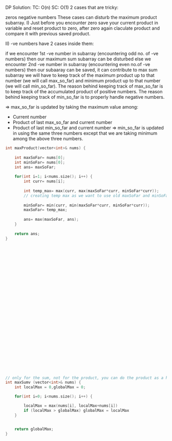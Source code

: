DP Solution: TC: O(n) SC: O(1)
2 cases that are tricky:

zeros
negative numbers
These cases can disturb the maximum product subarray.
I) Just before you encounter zero save your current product in variable and reset product to zero, after zero again claculate product and compare it with previous saved product.

II) -ve numbers have 2 cases inside them:

if we encounter 1st -ve number in subarray (encountering odd no. of -ve numbers)
then our maximum sum subarray can be disturbed
else we encounter 2nd -ve number in subarray (encountering even no.of -ve numbers)
then our subaaray can be saved, it can contribute to max sum subarray
we will have to keep track of the maximum product up to that number (we will call max_so_far) and minimum product up to that number (we will call min_so_far). The reason behind keeping track of max_so_far is to keep track of the accumulated product of positive numbers. The reason behind keeping track of min_so_far is to properly handle negative numbers.

=> max_so_far is updated by taking the maximum value among:
- Current number
- Product of last max_so_far and current number
- Product of last min_so_far and current number
=> min_so_far is updated in using the same three numbers except that we are taking minimum among the above three numbers.

```cpp
int maxProduct(vector<int>& nums) {
    
    int maxSoFar= nums[0];
    int minSoFar= nums[0];
    int ans= maxSoFar;
    
    for(int i=1; i<nums.size(); i++) {
        int curr= nums[i];
        
        int temp_max= max(curr, max(maxSoFar*curr, minSoFar*curr));
        // creating temp max as we want to use old maxSoFar and minSoFar and not updated ones in further calculating minSoFar & maxSoFar
        
        minSoFar= min(curr, min(maxSoFar*curr, minSoFar*curr));
        maxSoFar= temp_max;
        
        ans= max(maxSoFar, ans);
    }
    
    return ans;
}






























// only for the sum, not for the product, you can do the product as a hw
int maxSumv (vector<int>& nums) {
    int localMax = 0,globalMax = 0;

    for(int i=0; i<nums.size(); i++) {

        localMax = max(nums[i], localMax+nums[i])
        if (localMax > globalMax) globalMax = localMax
    }


    return globalMax;
}

```